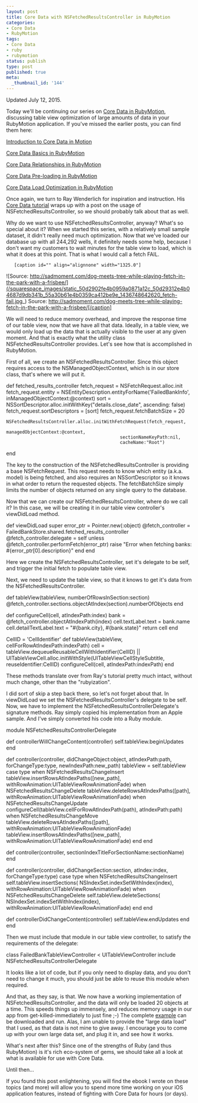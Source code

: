 ```yaml
---
layout: post
title: Core Data with NSFetchedResultsController in RubyMotion
categories:
- Core Data
- RubyMotion
tags:
- Core Data
- ruby
- rubymotion
status: publish
type: post
published: true
meta:
  _thumbnail_id: '144'
---
```


Updated July 12, 2015.


Today we'll be continuing our series on 
[Core Data in RubyMotion](http://coredatainmotion.com), discussing table view optimization of large amounts of data in your RubyMotion application.  If you've missed the earlier posts, you can find them here:


[Introduction to Core Data in Motion](http://www.wndx.com/blog/core-data-in-motion)


[Core Data Basics in RubyMotion](http://www.wndx.com/blog/core-data-basics-in-rubymotion)


[Core Data Relationships in RubyMotion](http://www.wndx.com/blog/core-data-relationships-in-rubymotion)


[Core Data Pre-loading in RubyMotion](http://www.wndx.com/blog/core-data-pre-loading-in-rubymotion)


[Core Data Load Optimization in RubyMotion](http://www.wndx.com/blog/core-data-load-optimization-in-rubymotion)


Once again, we turn to Ray Wenderlich for inspiration and instruction.  His 
[Core Data tutorial](http://www.raywenderlich.com/999/core-data-tutorial-for-ios-how-to-use-nsfetchedresultscontroller) wraps up with a post on the usage of 
NSFetchedResultsController, so we should probably talk about that as well.


Why do we want to use 
NSFetchedResultsController, anyway?  What's so special about it?  When we started this series, with a relatively small sample dataset, it didn't really need much optimization.  Now that we've loaded our database up with all 244,292 wells, it definitely needs some help, because I don't want my customers to wait 
minutes for the table view to load, which is what it does at this point. That is what I would call a fetch 
FAIL.
  
       [caption id="" align="alignnone" width="1325.0"]
![Source: http://sadmoment.com/dog-meets-tree-while-playing-fetch-in-the-park-with-a-frisbee/](/squarespace_images/static_50d2902fe4b0959a0871a12c_50d29312e4b04687d9db341b_55a30b61e4b0359ca412be9e_1436748642620_fetch-fail.jpg_) Source: http://sadmoment.com/dog-meets-tree-while-playing-fetch-in-the-park-with-a-frisbee/[/caption] 
  


We will need to reduce memory overhead, and improve the response time of our table view, now that we have all that data.  Ideally, in a table view, we would only load up the data that is actually visible to the user at any given moment.  And 
that is exactly what the utility class 
NSFetchedResultsController provides.  Let's see how that is accomplished in RubyMotion.


First of all, we create an 
NSFetchedResultsController. Since this object requires access to the 
NSManagedObjectContext, which is in our store class, that's where we will put it.


def fetched_results_controller
    fetch_request = NSFetchRequest.alloc.init
    fetch_request.entity = NSEntityDescription.entityForName('FailedBankInfo', inManagedObjectContext:@context)
    sort = NSSortDescriptor.alloc.initWithKey("details.close_date", ascending: false)
    fetch_request.sortDescriptors = [sort]
    fetch_request.fetchBatchSize = 20

    NSFetchedResultsController.alloc.initWithFetchRequest(fetch_request,
                                                managedObjectContext:@context,
                                               sectionNameKeyPath:nil,
                                               cacheName:"Root")
  end


The key to the construction of the 
NSFetchedResultsController is providing a base 
NSFetchRequest.  This request needs to know which entity (a.k.a. model) is being fetched, and also requires an 
NSSortDescriptor so it knows in what order to return the requested objects.  The 
fetchBatchSize simply limits the number of objects returned on any single query to the database.


Now that we can create our 
NSFetchedResultsController, where do we call it?  In this case, we will be creating it in our table view controller's 
viewDidLoad method.


def viewDidLoad
    super
    error_ptr = Pointer.new(:object)
    @fetch_controller = FailedBankStore.shared.fetched_results_controller
    @fetch_controller.delegate = self
    unless @fetch_controller.performFetch(error_ptr)
      raise "Error when fetching banks: #{error_ptr[0].description}"
    end
  end


Here we create the 
NSFetchedResultsController, set it's delegate to be self, and trigger the initial fetch to populate table view.


Next, we need to update the table view, so that it knows to get it's data from the 
NSFetchedResultsController.


def tableView(tableView, numberOfRowsInSection:section)
    @fetch_controller.sections.objectAtIndex(section).numberOfObjects
  end

  def configureCell(cell, atIndexPath:index)
    bank = @fetch_controller.objectAtIndexPath(index)
    cell.textLabel.text = bank.name
    cell.detailTextLabel.text = "#{bank.city}, #{bank.state}"
    return cell
  end

  CellID = 'CellIdentifier'
  def tableView(tableView, cellForRowAtIndexPath:indexPath)
    cell = tableView.dequeueReusableCellWithIdentifier(CellID) || UITableViewCell.alloc.initWithStyle(UITableViewCellStyleSubtitle, reuseIdentifier:CellID)
    configureCell(cell, atIndexPath:indexPath)
  end


These methods translate over from Ray's tutorial pretty much intact, without much change, other than the "rubyization".


I did sort of skip a step back there, so let's not forget about that.  In 
viewDidLoad we set the 
NSFetchedResultsController's delegate to be self.  Now, we have to implement the 
NSFetchedResultsControllerDelegate's signature methods.  Ray simply copied his implementation from an Apple sample.  And I've simply converted his code into a Ruby module.


module NSFetchedResultsControllerDelegate

  def controllerWillChangeContent(controller)
    self.tableView.beginUpdates
  end

  def controller(controller, didChangeObject:object, atIndexPath:path, forChangeType:type, newIndexPath:new_path)
    tableView = self.tableView
    case type
      when NSFetchedResultsChangeInsert
        tableView.insertRowsAtIndexPaths([new_path], withRowAnimation:UITableViewRowAnimationFade)
      when NSFetchedResultsChangeDelete
        tableView.deleteRowsAtIndexPaths([path], withRowAnimation:UITableViewRowAnimationFade)
      when NSFetchedResultsChangeUpdate
        configureCell(tableView.cellForRowAtIndexPath(path), atIndexPath:path)
      when NSFetchedResultsChangeMove
        tableView.deleteRowsAtIndexPaths([path], withRowAnimation:UITableViewRowAnimationFade)
        tableView.insertRowsAtIndexPaths([new_path], withRowAnimation:UITableViewRowAnimationFade)
    end
  end

  def controller(controller, sectionIndexTitleForSectionName:sectionName)
  end

  def controller(controller, didChangeSection:section, atIndex:index, forChangeType:type)
    case type
      when NSFetchedResultsChangeInsert
        self.tableView.insertSections( NSIndexSet.indexSetWithIndex(index), withRowAnimation:UITableViewRowAnimationFade)
      when NSFetchedResultsChangeDelete
        self.tableView.deleteSections( NSIndexSet.indexSetWithIndex(index), withRowAnimation:UITableViewRowAnimationFade)
    end
  end

  def controllerDidChangeContent(controller)
    self.tableView.endUpdates
  end
end


Then we must include that module in our table view controller, to satisfy the requirements of the delegate:


class FailedBankTableViewController < UITableViewController
  include NSFetchedResultsControllerDelegate


It looks like a lot of code, but if you only need to display data, and you don't need to change it much, you should just be able to reuse this module when required.


And that, as they say, is that.  We now have a working implementation of 
NSFetchedResultsController, and the data will only be loaded 20 objects at a time.  This speeds things up immensely, and reduces memory usage in our app from get-killed-immediately to just fine ;-)  The complete 
[example](https://github.com/wndxlori/WNDXRubyMotion/tree/nsfetchedresultscontroller/FailedBankCD) can be downloaded and run.  Alas, I am unable to provide the "large data load" that I used, as that data is not mine to give away.  I encourage you to come up with your own large data set, and plug it in, and see how it works.


What's next after this?  Since one of the strengths of Ruby (and thus RubyMotion) is it's rich eco-system of gems, we should take all a look at what is available for use with Core Data.


Until then…


If you found this post enlightening, you will find the ebook I wrote on these topics (and more) will allow you to spend more time working on your iOS application features, instead of fighting with Core Data for hours (or days).
